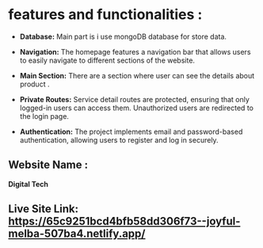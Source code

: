 # features and functionalities :

- **Database:** Main part is i use mongoDB database for store data.

- **Navigation:** The homepage features a navigation bar that allows users to easily navigate to different sections of the website.

- **Main Section:** There are a section where user can see the details about product .

- **Private Routes:** Service detail routes are protected, ensuring that only logged-in users can access them. Unauthorized users are redirected to the login page.

- **Authentication:** The project implements email and password-based authentication, allowing users to register and log in securely.

## Website Name :

**Digital Tech**

## Live Site Link: https://65c9251bcd4bfb58dd306f73--joyful-melba-507ba4.netlify.app/

